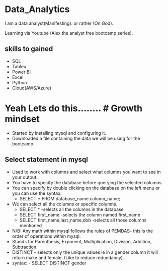 # Data_Analytics
I am a data analyst(Manifesting). or rather (On God).

Learning via Youtube (Alex the analyst free bootcamp series).

## skills to gained
 - SQL
 - Tableu
 - Power BI
 - Excel
 - Python
 - Cloud(AWS/Azure)

# Yeah Lets do this........ # Growth mindset
- Started by installing mysql and configuring it.
- Downloaded a file containing the data we will be using for the bootcamp.

## Select statement in mysql
- Used to work with columns and select what columns you want to see in your output.
- You have to specify the database before querying the selected columns.
- You can specify by double clicking on the database on the left menu or you can use the syntax:
     - SELECT * FROM database_name.column_name;
- We can select all the columns or specific columns.
     - SELECT * -selects all the columns in the database
     - SELECT first_name -selects the column named first_name
     - SELECT first_name,last_name,dob -selects all those columns mentioned
- N/B: Any math within mysql follows the rules of PEMDAS- this is the order of operations within mysql.
- Stands for Parenthesis, Exponent, Multiplication, Division, Addition, Subtraction.
- DISTINCT - selects only the unique values ie in a gender column it will return make and female. (Like to reduce redundancy).
- syntax:
      - SELECT DISTINCT gender
  
  
